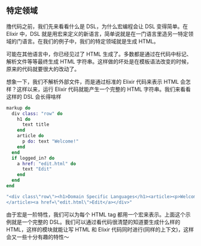 ## 特定领域

撸代码之前，我们先来看看什么是 DSL，为什么宏编程会让 DSL 变得简单。在 Elixir 中，DSL 就是用宏来定义的新语言，简单说就是在一门语言里造另一特定领域的门语言。在我们的例子中，我们的特定领域就是生成 HTML。

可能在其他语言中，你已经见过了 HTML 生成了。多数都是通过在代码中标记、解析文件等等最终生成 HTML 字符串。这样做的坏处是在模板语法改变的时候，原来的代码就要很大的改动了。

想象一下，我们不解析外部文件，而是通过标准的 Elixir 代码来表示 HTML 会怎样？这样以来，运行 Elixir 代码就能产生一个完整的 HTML 字符串。我们来看看这样的 DSL 会长得啥样

```elixir
markup do
  div class: "row" do
    h1 do
      text title
    end
    article do
      p do: text "Welcome!"
    end
  end
  if logged_in? do
    a href: "edit.html" do
      text "Edit"
    end
  end
end

"<div class\"row\"><h1>Domain Specific Languages</h1><article><p>Welcome!</p>
</article><a href=\"edit.html\">Edit</a></div>"
```

由于宏是一阶特性，我们可以为每个 HTML tag 都用一个宏来表示。上面这个示例就是一个完整的 DSL。我们可以通过看代码很清楚的知道要生成什么样的 HTML，这样的模块就能让写 HTML 和 Elixir 代码同时进行(同样的上下文)，这样会又一些十分有趣的特性～
